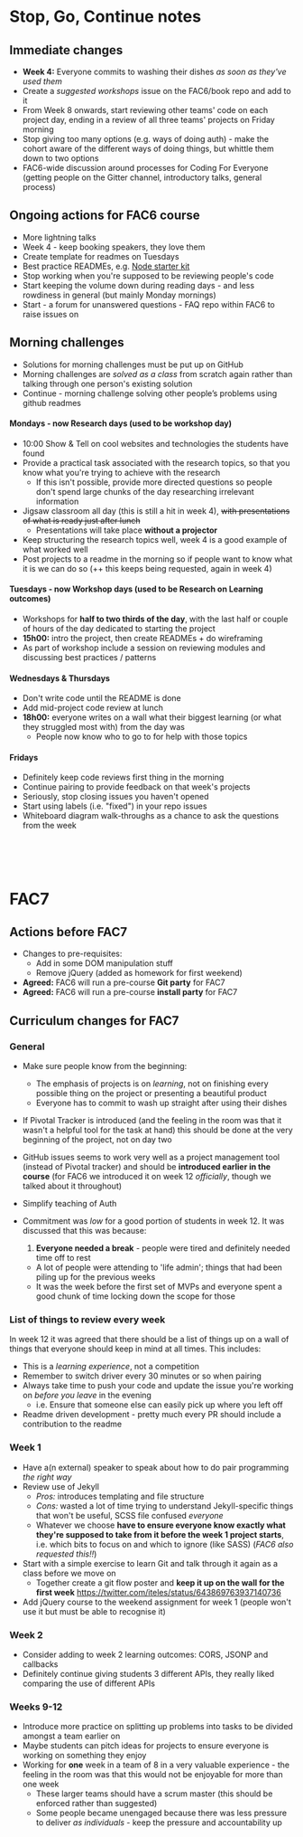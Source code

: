 # Stop, Go, Continue notes

## Immediate changes
+ **Week 4:** Everyone commits to washing their dishes _as soon as they've used them_
+ Create a *suggested workshops* issue on the FAC6/book repo and add to it  
+ From Week 8 onwards, start reviewing other teams' code on each project day, ending in a review of all three teams' projects on Friday morning  
+ Stop giving too many options (e.g. ways of doing auth) - make the cohort aware of the different ways of doing things, but whittle them down to two options  
+ FAC6-wide discussion around processes for Coding For Everyone (getting people on the Gitter channel, introductory talks, general process)


## Ongoing actions for FAC6 course
+ More lightning talks
+ Week 4 - keep booking speakers, they love them
+ Create template for readmes on Tuesdays
+ Best practice READMEs, e.g. [Node starter kit](https://github.com/sofer/sssk)  
+ Stop working when you're supposed to be reviewing people's code  
+ Start keeping the volume down during reading days - and less rowdiness in general (but mainly Monday mornings)  
+ Start - a forum for unanswered questions - FAQ repo within FAC6 to raise issues on  


## Morning challenges
+ Solutions for morning challenges must be put up on GitHub
+ Morning challenges are _solved as a class_ from scratch again rather than talking through one person's existing solution  
+ Continue - morning challenge solving other people’s problems using github readmes


#### Mondays - now Research days (used to be workshop day)
+ 10:00 Show & Tell on cool websites and technologies the students have found
+ Provide a practical task associated with the research topics, so that you know what you're trying to achieve with the research
  + If this isn't possible, provide more directed questions so people don't spend large chunks of the day researching irrelevant information
+ Jigsaw classroom all day (this is still a hit in week 4), ~~with presentations of what is ready just after lunch~~
  + Presentations will take place **without a projector**
+ Keep structuring the research topics well, week 4 is a good example of what worked well
+ Post projects to a readme in the morning so if people want to know what it is we can do so
(++ this keeps being requested, again in week 4)


#### Tuesdays - now Workshop days (used to be Research on Learning outcomes)
+ Workshops for **half to two thirds of the day**, with the last half or couple of hours of the day dedicated to starting the project
+ **15h00:** intro the project, then create READMEs + do wireframing  
+ As part of workshop include a session on reviewing modules and discussing best practices / patterns  

#### Wednesdays & Thursdays
+ Don't write code until the README is done
+ Add mid-project code review at lunch
+ **18h00:** everyone writes on a wall what their biggest learning (or what they struggled most with) from the day was
  + People now know who to go to for help with those topics

#### Fridays
+ Definitely keep code reviews first thing in the morning
+ Continue pairing to provide feedback on that week's projects
+ Seriously, stop closing issues you haven't opened
+ Start using labels (i.e. "fixed") in your repo issues
+ Whiteboard diagram walk-throughs as a chance to ask the questions from the week

<br/>
<br/>
<br/>

# FAC7

## Actions before FAC7
+ Changes to pre-requisites:
  + Add in some DOM manipulation stuff
  + Remove jQuery (added as homework for first weekend)
+ **Agreed:** FAC6 will run a pre-course **Git party** for FAC7
+ **Agreed:** FAC6 will run a pre-course **install party** for FAC7

## Curriculum changes for FAC7

### General
+ Make sure people know from the beginning:
  + The emphasis of projects is on _learning_, not on finishing every possible thing on the project or presenting a beautiful product
  + Everyone has to commit to wash up straight after using their dishes
+ If Pivotal Tracker is introduced (and the feeling in the room was that it wasn't a helpful tool for the task at hand) this should be done at the very beginning of the project, not on day two 
+ GitHub issues seems to work very well as a project management tool (instead of Pivotal tracker) and should be **introduced earlier in the course** (for FAC6 we introduced it on week 12 _officially_, though we talked about it throughout)
 
+ Simplify teaching of Auth  

+ Commitment was _low_ for a good portion of students in week 12. It was discussed that this was because:
  1. **Everyone needed a break** - people were tired and definitely needed time off to rest
  + A lot of people were attending to 'life admin'; things that had been piling up for the previous weeks
  + It was the week before the first set of MVPs and everyone spent a good chunk of time locking down the scope for those
  
### List of things to review every week
In week 12 it was agreed that there should be a list of things up on a wall of things that everyone should keep in mind at all times. This includes:
+ This is a _learning experience_, not a competition
+ Remember to switch driver every 30 minutes or so when pairing
+ Always take time to push your code and update the issue you're working on _before you leave_ in the evening
  + i.e. Ensure that someone else can easily pick up where you left off
+ Readme driven development - pretty much every PR should include a contribution to the readme

### Week 1
+ Have a(n external) speaker to speak about how to do pair programming _the right way_
+ Review use of Jekyll
  + _Pros:_ introduces templating and file structure
  + _Cons:_ wasted a lot of time trying to understand Jekyll-specific things that won't be useful, SCSS file confused _everyone_
  + Whatever we choose **have to ensure everyone know exactly what they're supposed to take from it before the week 1 project starts**, i.e. which bits to focus on and which to ignore (like SASS) (_FAC6 also requested this!!_)
+ Start with a simple exercise to learn Git and talk through it again as a class before we move on
  + Together create a git flow poster and **keep it up on the wall for the first week** 
  https://twitter.com/iteles/status/643869763937140736
+ Add jQuery course to the weekend assignment for week 1 (people won't use it but must be able to recognise it)

### Week 2
+ Consider adding to week 2 learning outcomes: CORS, JSONP and callbacks
+ Definitely continue giving students 3 different APIs, they really liked comparing the use of different APIs

### Weeks 9-12
+ Introduce more practice on splitting up problems into tasks to be divided amongst a team earlier on
+ Maybe students can pitch ideas for projects to ensure everyone is working on something they enjoy
+ Working for **one** week in a team of 8 in a very valuable experience - the feeling in the room was that this would not be enjoyable for more than one week
  + These larger teams should have a scrum master (this should be enforced rather than suggested)
  + Some people became unengaged because there was less pressure to deliver _as individuals_ - keep the pressure and accountability up
